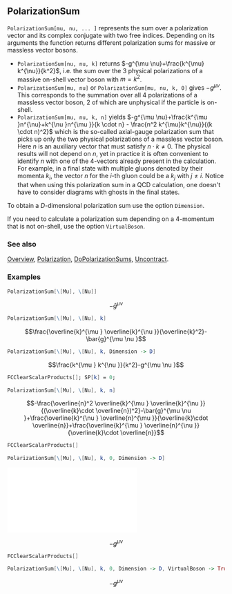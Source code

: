 ## PolarizationSum

`PolarizationSum[mu, nu, ... ]` represents the sum over a polarization vector and its complex conjugate with two free indices. Depending on its arguments the function returns different polarization sums for massive or massless vector bosons.

- `PolarizationSum[nu, nu, k]` returns $-g^{\mu \nu}+\frac{k^{\mu} k^{\nu}}{k^2}$, i.e. the sum over the 3 physical polarizations of a massive on-shell vector boson with $m = k^2$.
- `PolarizationSum[mu, nu]` or `PolarizationSum[mu, nu, k, 0]` gives $-g^{\mu \nu }$. This corresponds to the summation over all $4$ polarizations of a massless vector boson, $2$ of which are unphysical if the particle is on-shell.
 - `PolarizationSum[mu, nu, k, n]` yields $-g^{\mu \nu}+\frac{k^{\mu }n^{\nu}+k^{\nu }n^{\mu }}{k \cdot n} - \frac{n^2 k^{\mu}k^{\nu}}{(k \cdot n)^2}$ which is the so-called axial-gauge polarization sum that picks up only the two physical polarizations of a massless vector boson. Here $n$ is an auxiliary vector that must satisfy $n \cdot k \neq 0$. The physical results will not depend on $n$, yet in practice it is often convenient to
identify $n$ with one of the 4-vectors already present in the calculation. For example, in a final state with multiple gluons denoted by their momenta $k_i$, the vector $n$ for the $i$-th gluon could be a $k_j$ with $j \neq i$. Notice that when using this polarization sum in a QCD calculation, one doesn't have to consider diagrams with ghosts in the final states.

To obtain a $D$-dimensional polarization sum use the option `Dimension`.

If you need to calculate a polarization sum depending on a 4-momentum that is not on-shell, use the option `VirtualBoson`.

### See also

[Overview](Extra/FeynCalc.md), [Polarization](Polarization.md), [DoPolarizationSums](DoPolarizationSums.md), [Uncontract](Uncontract.md).

### Examples

```mathematica
PolarizationSum[\[Mu], \[Nu]]
```

$$-\bar{g}^{\mu \nu }$$

```mathematica
PolarizationSum[\[Mu], \[Nu], k]
```

$$\frac{\overline{k}^{\mu } \overline{k}^{\nu }}{\overline{k}^2}-\bar{g}^{\mu \nu }$$

```mathematica
PolarizationSum[\[Mu], \[Nu], k, Dimension -> D]
```

$$\frac{k^{\mu } k^{\nu }}{k^2}-g^{\mu \nu }$$

```mathematica
FCClearScalarProducts[]; SP[k] = 0; 
 
PolarizationSum[\[Mu], \[Nu], k, n]
```

$$-\frac{\overline{n}^2 \overline{k}^{\mu } \overline{k}^{\nu }}{(\overline{k}\cdot \overline{n})^2}-\bar{g}^{\mu \nu }+\frac{\overline{k}^{\nu } \overline{n}^{\mu }}{\overline{k}\cdot \overline{n}}+\frac{\overline{k}^{\mu } \overline{n}^{\nu }}{\overline{k}\cdot \overline{n}}$$

```mathematica
FCClearScalarProducts[] 
 
PolarizationSum[\[Mu], \[Nu], k, 0, Dimension -> D]
```

![04px53fl0bwhw](img/04px53fl0bwhw.pdf)

$$-g^{\mu \nu }$$

```mathematica
FCClearScalarProducts[] 
 
PolarizationSum[\[Mu], \[Nu], k, 0, Dimension -> D, VirtualBoson -> True]
```

$$-g^{\mu \nu }$$